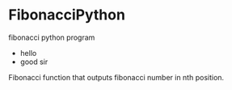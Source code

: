 # FibonacciPython
fibonacci python program

- hello
- good sir

Fibonacci function that outputs fibonacci number in nth position.
